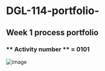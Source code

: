 # DGL-114-portfolio-
## Week 1 process portfolio
### ** Activity number ** = 0101

<img src="C\Users\amarjit\Desktop\index.jpg"
alt="image"
/>


